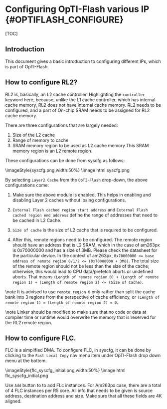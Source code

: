 # Configuring OpTI-Flash various IP {#OPTIFLASH_CONFIGURE}

[TOC]

## Introduction

This document gives a basic introduction to configuring different IPs, which is part of OpTI-Flash.

## How to configure RL2?

RL2 is, basically, an L2 cache controller. Highlighting the `controller` keyword here, because, unlike the L1 cache controller, which has internal cache memory, RL2 does not have internal cache memory. RL2 needs to be configured, and a part of On-chip SRAM needs to be assigned for RL2 cache memory.

There are three configurations that are largely needed:
1. Size of the L2 cache
2. Range of memory to cache
3. SRAM memory region to be used as L2 cache memory This SRAM memory region is an L2 remote region.

These configurations can be done from syscfg as follows:

\imageStyle{syscfg.png,width:50%}
\image html syscfg.png

By selecting `Layer2 Cache` from the `OpTI-Flash` drop-down, the above configurations come:

1. Make sure the above module is enabled. This helps in enabling and disabling Layer 2 caches without losing configurations.

2. `External Flash cached region start address` and `External Flash cached region end address` define the range of addresses that need to be cached in L2 Cache.

3. `Size of cache` is the size of L2 cache that is required to be configured.

4. After this, remote regions need to be configured. The remote region should have an address that is L2 SRAM, which in the case of am263px is 0x70000000 and has a size of 3MB. Please check the datasheet for the particular device. In the context of am263px, `0x70000000 <= base address of remote region 0/1/2 <= (0x70000000 + 3MB)`. The total size of the remote region should not be less than the size of the cache; otherwise, this would lead to CPU data/prefetch aborts or undefined aborts. That means `(Length of remote region 0) + (Length of remote region 1) + (Length of remote region 2) <= (Size of Cache)`.

\note It is advised to use `remote region 0` only rather than split the cache bank into 3 regions from the perspective of cache efficiency, or `(Length of remote region 1) = (Length of remote region 2) = 0`.

\note Linker should be modified to make sure that no code or data at compiler time or runtime would overwrite the memory that is reserved for the RL2 remote region.

## How to configure FLC.

FLC is a simplified DMA. To configure FLC, in syscfg, it can be done by clicking to the `Fast Local Copy` nav menu item under OpTI-Flash drop down menu at the bottom.

\imageStyle{flc_syscfg_initial.png,width:50%}
\image html flc_syscfg_initial.png

Use `Add` button to to add FLc instances. For Am263px case, there are a total of 4 FLC instances per R5 core. All info that needs to be given is source address, destination address and size. Make sure that all these fields are 4K aligned.